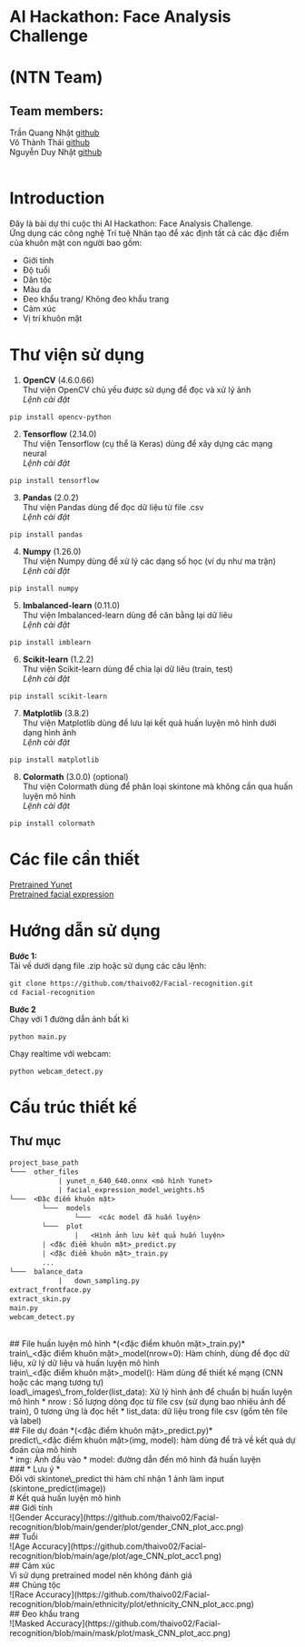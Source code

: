 # AI Hackathon: Face Analysis Challenge 
# (NTN Team)
## Team members:
Trần Quang Nhật [github](https://github.com/Yamakaze-chan)   
Võ Thành Thái [github](https://github.com/thaivo02)   
Nguyễn Duy Nhật [github](#)   
<br>

# Introduction
Đây là bài dự thi cuộc thi AI Hackathon: Face Analysis Challenge.<br>
Ứng dụng các công nghệ Trí tuệ Nhân tạo để xác định tất cả các đặc điểm của khuôn mặt con người bao gồm: 
* Giới tính
* Độ tuổi
* Dân tộc
* Màu da
* Đeo khẩu trang/ Không đeo khẩu trang
* Cảm xúc
* Vị trí khuôn mặt

# Thư viện sử dụng
1. **OpenCV** (4.6.0.66)<br>
Thư viện OpenCV chủ yếu được sử dụng để đọc và xử lý ảnh <br>
*Lệnh cài đặt* <br>
```
pip install opencv-python
```
2. **Tensorflow** (2.14.0) <br>
Thư viện Tensorflow (cụ thể là Keras) dùng để xây dựng các mạng neural <br>
*Lệnh cài đặt* <br>
```
pip install tensorflow
```
3. **Pandas** (2.0.2) <br>
Thư viện Pandas dùng để đọc dữ liệu từ file .csv <br>
*Lệnh cài đặt* <br>
```
pip install pandas
```
4. **Numpy** (1.26.0) <br>
Thư viện Numpy dùng để xử lý các dạng số học (ví dụ như ma trận) <br>
*Lệnh cài đặt* <br>
```
pip install numpy
```
5. **Imbalanced-learn** (0.11.0) <br>
Thư viện Imbalanced-learn dùng để cân bằng lại dữ liêu <br>
*Lệnh cài đặt* <br>
```
pip install imblearn
```
6. **Scikit-learn** (1.2.2) <br>
Thư viện Scikit-learn dùng để chia lại dữ liêu (train, test) <br>
*Lệnh cài đặt* <br>
```
pip install scikit-learn
```
7. **Matplotlib** (3.8.2) <br>
Thư viện Matplotlib dùng để lưu lại kết quả huấn luyện mô hình dưới dạng hình ảnh <br>
*Lệnh cài đặt* <br>
```
pip install matplotlib
```
8. **Colormath** (3.0.0) (optional) <br>
Thư viện Colormath dùng để phân loại skintone mà không cần qua huấn luyện mô hình <br>
*Lệnh cài đặt* <br>
```
pip install colormath
```
# Các file cần thiết
[Pretrained Yunet](https://github.com/ShiqiYu/libfacedetection.train/tree/master/onnx) <br>
[Pretrained facial expression](https://github.com/serengil/deepface_models/releases/download/v1.0/facial_expression_model_weights.h5)
<br>
# Hướng dẫn sử dụng
**Bước 1:** <Br>
Tải về dưới dạng file .zip hoặc sử dụng các câu lệnh: <br>
```
git clone https://github.com/thaivo02/Facial-recognition.git
cd Facial-recognition
```
**Bước 2** <br>
Chạy với 1 đường dẫn ảnh bất kì <br>
```
python main.py
```
Chạy realtime với webcam:
```
python webcam_detect.py
```
# Cấu trúc thiết kế 
## Thư mục
```
project_base_path
└───  other_files
            | yunet_n_640_640.onnx <mô hình Yunet>
            | facial_expression_model_weights.h5
└───  <Đặc điểm khuôn mặt>
        └───  models
                └───  <các model đã huấn luyện>
        └───  plot
                |   <Hình ảnh lưu kết quả huấn luyện>
        | <đặc điểm khuôn mặt>_predict.py
        | <đặc điểm khuôn mặt>_train.py
        ...
└───  balance_data
            |   down_sampling.py
extract_frontface.py
extract_skin.py
main.py
webcam_detect.py
```
<br>
## File huấn luyện mô hình *(<đặc điểm khuôn mặt>_train.py)*<br> 
train\_<đặc điểm khuôn mặt>_model(nrow=0): Hàm chính, dùng để đọc dữ liệu, xử lý dữ liệu và huấn luyện mô hình <br>
train\_<đặc điểm khuôn mặt>_model(): Hàm dùng để thiết kế mạng (CNN hoặc các mạng tương tự) <br>
load\_images\_from_folder(list_data): Xử lý hình ảnh để chuẩn bị huấn luyện mô hình
* nrow : Số lượng dòng đọc từ file csv (sử dụng bao nhiêu ảnh để train), 0 tương ứng là đọc hết
* list_data: dữ liệu trong file csv (gồm tên file và label)
<br>
## File dự đoán *(<đặc điểm khuôn mặt>_predict.py)*<br> 
predict\_<đặc điểm khuôn mặt>(img, model): hàm dùng để trả về kết quả dự đoán của mô hình<br>
* img: Ảnh đầu vào
* model: đường dẫn đến mô hình đã huấn luyện
<br>
### * Lưu ý * <br>
Đối với skintone\_predict thì hàm chỉ nhận 1 ảnh làm input (skintone_predict(image))<br>
# Kết quả huấn luyện mô hình<br>
## Giới tính<br>
![Gender Accuracy](https://github.com/thaivo02/Facial-recognition/blob/main/gender/plot/gender_CNN_plot_acc.png)<br>
## Tuổi<br>
![Age Accuracy](https://github.com/thaivo02/Facial-recognition/blob/main/age/plot/age_CNN_plot_acc1.png)<br>
## Cảm xúc<br>
Vì sử dụng pretrained model nên không đánh giá<br>
## Chủng tộc<br>
![Race Accuracy](https://github.com/thaivo02/Facial-recognition/blob/main/ethnicity/plot/ethnicity_CNN_plot_acc.png)<br>
## Đeo khẩu trang<br>
![Masked Accuracy](https://github.com/thaivo02/Facial-recognition/blob/main/mask/plot/mask_CNN_plot_acc.png)<br>
